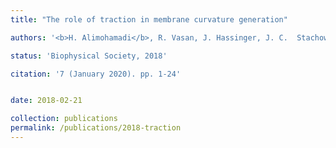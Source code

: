 ```yaml
---
title: "The role of traction in membrane curvature generation"

authors: '<b>H. Alimohamadi</b>, R. Vasan, J. Hassinger, J. C.  Stachowiak, and P. Rangamani'

status: 'Biophysical Society, 2018'

citation: '7 (January 2020). pp. 1-24'


date: 2018-02-21

collection: publications
permalink: /publications/2018-traction
---
```

